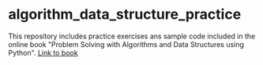 # algorithm_data_structure_practice
This repository includes practice exercises ans sample code included in the online book "Problem Solving with Algorithms and Data Structures using Python". 
[Link to book](https://runestone.academy/runestone/books/published/pythonds/index.html)
